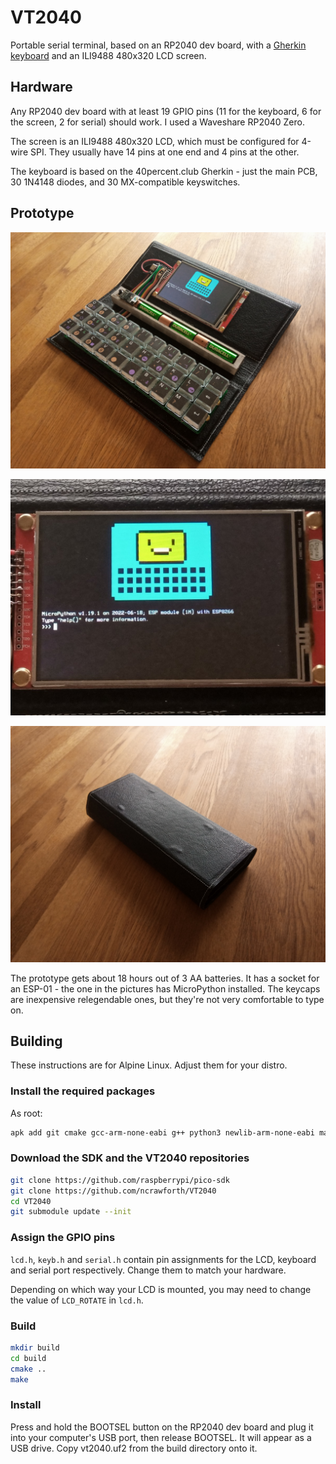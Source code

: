 # VT2040
Portable serial terminal, based on an RP2040 dev board, with a [Gherkin keyboard](https://www.40percent.club/2016/11/gherkin.html) and an ILI9488 480x320 LCD screen.

## Hardware

Any RP2040 dev board with at least 19 GPIO pins (11 for the keyboard, 6 for the screen, 2 for serial) should work. I used a Waveshare RP2040 Zero.

The screen is an ILI9488 480x320 LCD, which must be configured for 4-wire SPI. They usually have 14 pins at one end and 4 pins at the other.

The keyboard is based on the 40percent.club Gherkin - just the main PCB, 30 1N4148 diodes, and 30 MX-compatible keyswitches.

## Prototype

![Prototype](photos/1.jpg)

![Prototype](photos/2.jpg)

![Prototype](photos/3.jpg)

The prototype gets about 18 hours out of 3 AA batteries. It has a socket for an ESP-01 - the one in the pictures has MicroPython installed. The keycaps are inexpensive relegendable ones, but they're not very comfortable to type on.

## Building

These instructions are for Alpine Linux. Adjust them for your distro.

### Install the required packages
As root:
```sh
apk add git cmake gcc-arm-none-eabi g++ python3 newlib-arm-none-eabi make
```

### Download the SDK and the VT2040 repositories
```sh
git clone https://github.com/raspberrypi/pico-sdk
git clone https://github.com/ncrawforth/VT2040
cd VT2040
git submodule update --init
```

### Assign the GPIO pins
``lcd.h``, ``keyb.h`` and ``serial.h`` contain pin assignments for the LCD, keyboard and serial port respectively. Change them to match your hardware.

Depending on which way your LCD is mounted, you may need to change the value of ``LCD_ROTATE`` in ``lcd.h``.

### Build
```sh
mkdir build
cd build
cmake ..
make
```

### Install
Press and hold the BOOTSEL button on the RP2040 dev board and plug it into your computer's USB port, then release BOOTSEL. It will appear as a USB drive. Copy vt2040.uf2 from the build directory onto it.
